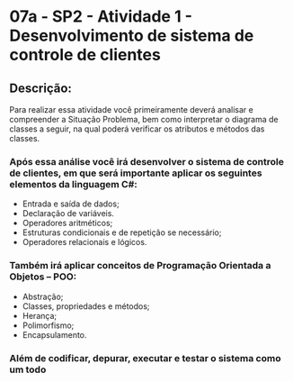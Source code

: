 # 07a - SP2 - Atividade 1 - Desenvolvimento de sistema de controle de clientes
## Descrição:
<p>
Para realizar essa atividade você primeiramente deverá analisar e compreender a Situação Problema, bem como interpretar o diagrama de classes a seguir, na qual poderá verificar os atributos e métodos das classes.
</p>

### Após essa análise você irá desenvolver o sistema de controle de clientes, em que será importante aplicar os seguintes elementos da linguagem C#:

+ Entrada e saída de dados;
+ Declaração de variáveis.
+ Operadores aritméticos;
+ Estruturas condicionais e de repetição se necessário;
+ Operadores relacionais e lógicos.
 
### Também irá aplicar conceitos de Programação Orientada a Objetos – POO:
+ Abstração;
+ Classes, propriedades e métodos;
+ Herança;
+ Polimorfismo;
+ Encapsulamento.

### Além de codificar, depurar, executar e testar o sistema como um todo